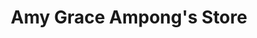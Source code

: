 ---
title: "Amy Grace Ampong's Store"
url: /bonkokan-ubos/amy-grace-ampongs-store/
shop: convenience
---